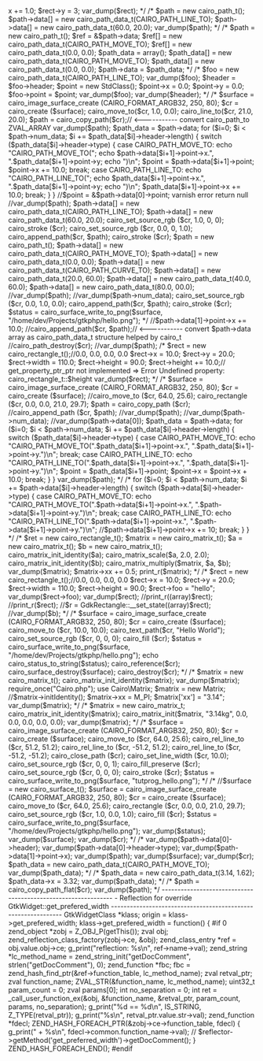 <?php

declare(strict_types=0);
//declare(fatal_warnings=1);


if (!extension_loaded("gtk")) die("Gtk+ not loaded");

ini_set('display_errors', '1');
ini_set('display_startup_errors', '1');
error_reporting(E_ALL);


/*
$rect = new cairo_rectangle_t();
$rect->x += 1.0;
$rect->y = 3;
var_dump($rect);
*/

/*
$path = new cairo_path_t();
$path->data[] = new cairo_path_data_t(CAIRO_PATH_LINE_TO);
$path->data[] = new cairo_path_data_t(60.0, 20.0);
var_dump($path);
*/

/*
$path = new cairo_path_t();
$ref = &$path->data;
$ref[] = new cairo_path_data_t(CAIRO_PATH_MOVE_TO);
$ref[] = new cairo_path_data_t(0.0, 0.0);

$path_data = array();
$path_data[] = new cairo_path_data_t(CAIRO_PATH_MOVE_TO);
$path_data[] = new cairo_path_data_t(0.0, 0.0);
$path->data = $path_data;
*/

/*
$foo = new cairo_path_data_t(CAIRO_PATH_LINE_TO);
var_dump($foo);
$header = $foo->header;
$point = new StdClass();
$point->x = 0.0;
$point->y = 0.0;
$foo->point = $point;
var_dump($foo);
var_dump($header);
*/

/*

$surface = cairo_image_surface_create (CAIRO_FORMAT_ARGB32, 250, 80);
$cr = cairo_create ($surface);
cairo_move_to($cr, 1.0, 0.0);
cairo_line_to($cr, 21.0, 20.0);


$path = cairo_copy_path($cr);// <----------- convert cairo_path_to ZVAL_ARRAY


var_dump($path);

$path_data = $path->data;
for ($i=0; $i < $path->num_data; $i += $path_data[$i]->header->length) {
    switch ($path_data[$i]->header->type) {
        case CAIRO_PATH_MOVE_TO:
            echo "CAIRO_PATH_MOVE_TO(";
            echo $path->data[$i+1]->point->x.", ".$path_data[$i+1]->point->y;
            echo ")\n";
            $point = $path->data[$i+1]->point;
            $point->x += 10.0;
            break;
        case CAIRO_PATH_LINE_TO:
            echo "CAIRO_PATH_LINE_TO(";
            echo $path_data[$i+1]->point->x.", ".$path_data[$i+1]->point->y;
            echo ")\n";
            $path_data[$i+1]->point->x += 10.0;
            break;
    }
}

//$point = &$path->data[0]->point; varnish error return null
//var_dump($path);



$path->data[] = new cairo_path_data_t(CAIRO_PATH_LINE_TO);
$path->data[] = new cairo_path_data_t(60.0, 20.0);


cairo_set_source_rgb ($cr, 1.0, 0, 0);
cairo_stroke ($cr);

cairo_set_source_rgb ($cr, 0.0, 0, 1.0);
cairo_append_path($cr, $path);
cairo_stroke ($cr);

$path = new cairo_path_t();
$path->data[] = new cairo_path_data_t(CAIRO_PATH_MOVE_TO);
$path->data[] = new cairo_path_data_t(0.0, 0.0);
$path->data[] = new cairo_path_data_t(CAIRO_PATH_CURVE_TO);
$path->data[] = new cairo_path_data_t(20.0, 60.0);
$path->data[] = new cairo_path_data_t(40.0, 60.0);
$path->data[] = new cairo_path_data_t(80.0, 00.0);

//var_dump($path);
//var_dump($path->num_data);

cairo_set_source_rgb ($cr, 0.0, 1.0, 0.0);
cairo_append_path($cr, $path);

cairo_stroke ($cr);

$status = cairo_surface_write_to_png($surface, "/home/dev/Projects/gtkphp/hello.png");
*/


//$path->data[1]->point->x += 10.0;

//cairo_append_path($cr, $path);// <----------- convert $path->data array as cairo_path_data_t structure helped by cairo_t

//cairo_path_destroy($cr);

//var_dump($path);

/*
$rect = new cairo_rectangle_t();//0.0, 0.0, 0.0, 0.0
$rect->x = 10.0;
$rect->y = 20.0;
$rect->width = 110.0;
$rect->height = 90.0;
$rect->height += 10.0;// get_property_ptr_ptr not implemented => Error Undefined property: cairo_rectangle_t::$height
var_dump($rect);
*/

/*
$surface = cairo_image_surface_create (CAIRO_FORMAT_ARGB32, 250, 80);
$cr = cairo_create ($surface);

//cairo_move_to ($cr, 64.0, 25.6);
cairo_rectangle ($cr, 0.0, 0.0, 21.0, 29.7);

$path = cairo_copy_path ($cr);

//cairo_append_path ($cr, $path);


//var_dump($path);
//var_dump($path->num_data);
//var_dump($path->data[0]);

$path_data = $path->data;
for ($i=0; $i < $path->num_data; $i += $path_data[$i]->header->length) {
    switch ($path_data[$i]->header->type) {
    case CAIRO_PATH_MOVE_TO:
        echo "CAIRO_PATH_MOVE_TO(".$path_data[$i+1]->point->x.", ".$path_data[$i+1]->point->y.")\n";
        break;
    case CAIRO_PATH_LINE_TO:
        echo "CAIRO_PATH_LINE_TO(".$path_data[$i+1]->point->x.", ".$path_data[$i+1]->point->y.")\n";
        $point = $path_data[$i+1]->point;
        $point->x = $point->x + 10.0;
        break;
    }
}
var_dump($path);
*/

/*
for ($i=0; $i < $path->num_data; $i += $path->data[$i]->header->length) {
    switch ($path->data[$i]->header->type) {
    case CAIRO_PATH_MOVE_TO:
        echo "CAIRO_PATH_MOVE_TO(".$path->data[$i+1]->point->x.", ".$path->data[$i+1]->point->y.")\n";
        break;
    case CAIRO_PATH_LINE_TO:
        echo "CAIRO_PATH_LINE_TO(".$path->data[$i+1]->point->x.", ".$path->data[$i+1]->point->y.")\n";
        //$path->data[$i+1]->point->x += 10;
        break;
    }
}
*/





/*
$ret = new cairo_rectangle_t();

$matrix = new cairo_matrix_t();
$a = new cairo_matrix_t();
$b = new cairo_matrix_t();

cairo_matrix_init_identity($a);
cairo_matrix_scale($a, 2.0, 2.0);
cairo_matrix_init_identity($b);
cairo_matrix_multiply($matrix, $a, $b);

var_dump($matrix);
$matrix->xx += 0.5;
print_r($matrix);
*/


/*
$rect = new cairo_rectangle_t();//0.0, 0.0, 0.0, 0.0
$rect->x = 10.0;
$rect->y = 20.0;
$rect->width = 110.0;
$rect->height = 90.0;
$rect->foo = "hello";
var_dump($rect->foo);
var_dump($rect);
//print_r((array)$rect);
//print_r($rect);

//$r = GdkRectangle::__set_state((array)$rect);
//var_dump($b);
*/


/*
$surface = cairo_image_surface_create (CAIRO_FORMAT_ARGB32, 250, 80);
$cr = cairo_create ($surface);

cairo_move_to ($cr, 10.0, 10.0);

cairo_text_path($cr, "Hello World");

cairo_set_source_rgb ($cr, 0, 0, 0);
cairo_fill ($cr);

$status = cairo_surface_write_to_png($surface, "/home/dev/Projects/gtkphp/hello.png");

echo cairo_status_to_string($status);

cairo_reference($cr);

cairo_surface_destroy($surface);
cairo_destroy($cr);

*/



/*
$matrix = new cairo_matrix_t();

cairo_matrix_init_identity($matrix);

var_dump($matrix);

require_once("Cairo.php");
use Cairo\Matrix;

$matrix = new Matrix;
//$matrix->initIdentity();
$matrix->xx = M_PI;
$matrix['xx'] = "3.14";

var_dump($matrix);
*/




/*
$matrix = new cairo_matrix_t;
cairo_matrix_init_identity($matrix);
cairo_matrix_init($matrix, "3.14kg", 0.0, 0.0, 0.0, 0.0, 0.0);

var_dump($matrix);
*/



/*

$surface = cairo_image_surface_create (CAIRO_FORMAT_ARGB32, 250, 80);
$cr = cairo_create ($surface);

cairo_move_to ($cr, 64.0, 25.6);
cairo_rel_line_to ($cr, 51.2, 51.2);
cairo_rel_line_to ($cr, -51.2, 51.2);
cairo_rel_line_to ($cr, -51.2, -51.2);
cairo_close_path ($cr);

cairo_set_line_width ($cr, 10.0);
cairo_set_source_rgb ($cr, 0, 0, 1);
cairo_fill_preserve ($cr);
cairo_set_source_rgb ($cr, 0, 0, 0);
cairo_stroke ($cr);


$status = cairo_surface_write_to_png($surface, "tutprog_hello.png");


*/

/*
//$surface = new cairo_surface_t();
$surface = cairo_image_surface_create (CAIRO_FORMAT_ARGB32, 250, 80);
$cr = cairo_create ($surface);

cairo_move_to ($cr, 64.0, 25.6);
cairo_rectangle ($cr, 0.0, 0.0, 21.0, 29.7);

cairo_set_source_rgb ($cr, 1.0, 0.0, 1.0);
cairo_fill ($cr);

$status = cairo_surface_write_to_png($surface, "/home/dev/Projects/gtkphp/hello.png");

var_dump($status);
var_dump($surface);
var_dump($cr);
*/



/*
var_dump($path->data[0]->header);
var_dump($path->data[0]->header->type);
var_dump($path->data[1]->point->x);
var_dump($path);

var_dump($surface);
var_dump($cr);

$path_data = new cairo_path_data_t(CAIRO_PATH_MOVE_TO);
var_dump($path_data);
*/

/*
$path_data = new cairo_path_data_t(3.14, 1.62);
$path_data->x = 3.32;
var_dump($path_data);
*/

/*
$path = cairo_copy_path_flat($cr);
var_dump($path);
*/




--------------------------------------------------------------
- Reflection for override GtkWidget::get_prefered_width
--------------------------------------------------------------

GtkWidgetClass *klass;
origin = klass->get_prefered_width;
klass->get_prefered_width = function() {

#if 0
    zend_object *zobj = Z_OBJ_P(getThis());
    zval obj;
    zend_reflection_class_factory(zobj->ce, &obj);
    zend_class_entry *ref = obj.value.obj->ce;
    g_print("reflection: %s\n", ref->name->val);


    zend_string *lc_method_name = zend_string_init("getDocComment", strlen("getDocComment"), 0);
    zend_function *fbc;
    fbc = zend_hash_find_ptr(&ref->function_table, lc_method_name);

    zval retval_ptr;
    zval function_name; ZVAL_STR(&function_name, lc_method_name);
    uint32_t param_count = 0;
    zval params[0];
    int no_separation = 0;
    int ret = _call_user_function_ex(&obj, &function_name, &retval_ptr, param_count, params, no_separation);
    g_print("%d == %d\n", IS_STRING, Z_TYPE(retval_ptr));
    g_print("%s\n", retval_ptr.value.str->val);


    zend_function *fdecl;
    ZEND_HASH_FOREACH_PTR(&zobj->ce->function_table, fdecl) {
        g_print("  + %s\n", fdecl->common.function_name->val);
        // $reflector->getMethod('get_preferred_width')->getDocComment();
    } ZEND_HASH_FOREACH_END();
#endif

